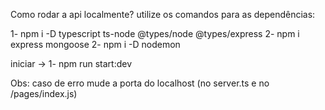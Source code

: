 Como rodar a api localmente?
utilize os comandos para as dependências:

1- npm i -D typescript ts-node @types/node @types/express
2- npm i express mongoose
2- npm i -D nodemon

iniciar ->
1- npm run start:dev

Obs: caso de erro mude a porta do localhost (no server.ts e no /pages/index.js)


